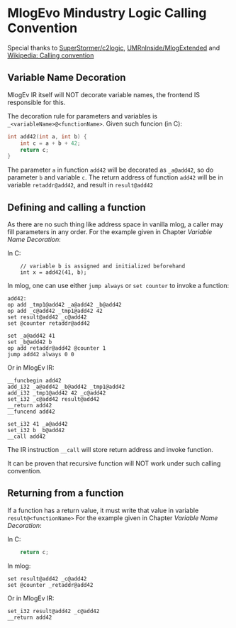 # MlogEvo Mindustry Logic Calling Convention

Special thanks to [SuperStormer/c2logic](https://github.com/SuperStormer/c2logic), [UMRnInside/MlogExtended](https://github.com/UMRnInside/MlogExtended) and [Wikipedia: Calling convention](https://en.wikipedia.org/wiki/Calling_convention)

## Variable Name Decoration
MlogEv IR itself will NOT decorate variable names, the frontend IS responsible for this.

The decoration rule for parameters and variables is `_<variableName>@<functionName>`.
Given such funcion (in C):
```C
int add42(int a, int b) {
    int c = a + b + 42;
    return c;
}
```

The parameter `a` in function `add42` will be decorated as `_a@add42`, so do parameter `b` and variable `c`.
The return address of function `add42` will be in variable `retaddr@add42`, and result in `result@add42`

## Defining and calling a function
As there are no such thing like address space in vanilla mlog, a caller may fill parameters in any order. For the example given in Chapter _Variable Name Decoration_:

In C:
```
    // variable b is assigned and initialized beforehand
    int x = add42(41, b);
```

In mlog, one can use either `jump always` or `set counter` to invoke a function:
```
add42:
op add _tmp1@add42 _a@add42 _b@add42
op add _c@add42 _tmp1@add42 42
set result@add42 _c@add42
set @counter retaddr@add42

set _a@add42 41
set _b@add42 b
op add retaddr@add42 @counter 1
jump add42 always 0 0
```

Or in MlogEv IR:
```
__funcbegin add42
add_i32 _a@add42 _b@add42 _tmp1@add42
add_i32 _tmp1@add42 42 _c@add42
set_i32 _c@add42 result@add42
__return add42
__funcend add42

set_i32 41 _a@add42
set_i32 b _b@add42
__call add42
```
The IR instruction `__call` will store return address and invoke function.

It can be proven that recursive function will NOT work under such calling convention.

## Returning from a function

If a function has a return value, it must write that value in variable `result@<functionName>`
For the example given in Chapter _Variable Name Decoration_:

In C:
```C
    return c;
```

In mlog:
```
set result@add42 _c@add42
set @counter _retaddr@add42
```

Or in MlogEv IR:
```
set_i32 result@add42 _c@add42
__return add42
```
